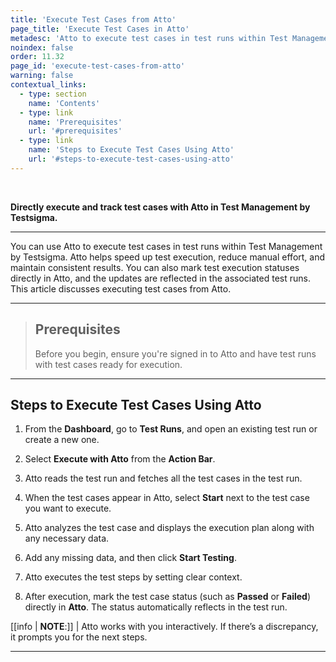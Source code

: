 ```yaml
---
title: 'Execute Test Cases from Atto'
page_title: 'Execute Test Cases in Atto'
metadesc: 'Atto to execute test cases in test runs within Test Management by Testsigma. It helps speed up test execution, reduce manual effort, and maintain consistent results'
noindex: false
order: 11.32
page_id: 'execute-test-cases-from-atto'
warning: false
contextual_links:
  - type: section
    name: 'Contents'
  - type: link
    name: 'Prerequisites'
    url: '#prerequisites'
  - type: link
    name: 'Steps to Execute Test Cases Using Atto'
    url: '#steps-to-execute-test-cases-using-atto'
---
```


<br>

**Directly execute and track test cases with Atto in Test Management by Testsigma.**

---

You can use Atto to execute test cases in test runs within Test Management by Testsigma. Atto helps speed up test execution, reduce manual effort, and maintain consistent results. You can also mark test execution statuses directly in Atto, and the updates are reflected in the associated test runs. This article discusses executing test cases from Atto.

---

> ## **Prerequisites**
>
> Before you begin, ensure you're signed in to Atto and have test runs with test cases ready for execution.

---

## **Steps to Execute Test Cases Using Atto**

1. From the **Dashboard**, go to **Test Runs**, and open an existing test run or create a new one.

2. Select **Execute with Atto** from the **Action Bar**.

3. Atto reads the test run and fetches all the test cases in the test run.

4. When the test cases appear in Atto, select **Start** next to the test case you want to execute.

5. Atto analyzes the test case and displays the execution plan along with any necessary data.

6. Add any missing data, and then click **Start Testing**.

7. Atto executes the test steps by setting clear context.

8. After execution, mark the test case status (such as **Passed** or **Failed**) directly in **Atto**. The status automatically reflects in the test run.

[[info | **NOTE**:]]
| Atto works with you interactively. If there’s a discrepancy, it prompts you for the next steps.

---
